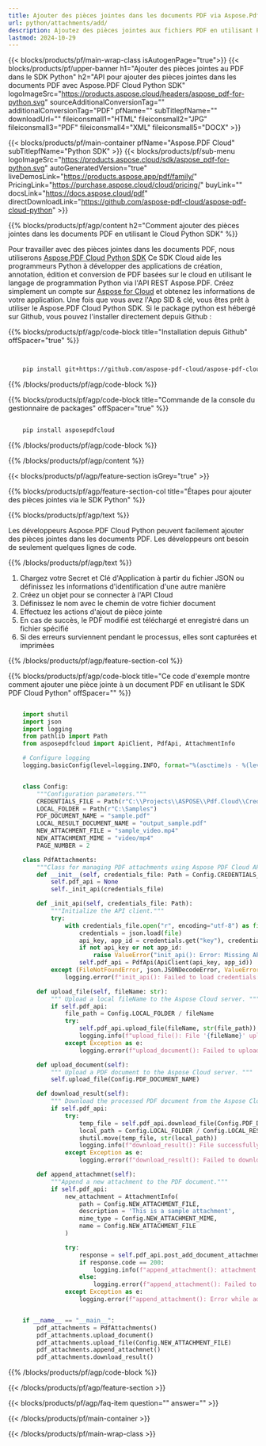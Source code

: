 ```yaml
---
title: Ajouter des pièces jointes dans les documents PDF via Aspose.Pdf Cloud Python SDK
url: python/attachments/add/
description: Ajoutez des pièces jointes aux fichiers PDF en utilisant Python et Aspose.PDF Cloud SDK. Intégrez des documents, images et plus.
lastmod: 2024-10-29
---
```


{{< blocks/products/pf/main-wrap-class isAutogenPage="true">}}
{{< blocks/products/pf/upper-banner h1="Ajouter des pièces jointes au PDF dans le SDK Python" h2="API pour ajouter des pièces jointes dans les documents PDF avec Aspose.PDF Cloud Python SDK" logoImageSrc="https://products.aspose.cloud/headers/aspose_pdf-for-python.svg" sourceAdditionalConversionTag="" additionalConversionTag="PDF" pfName="" subTitlepfName="" downloadUrl="" fileiconsmall1="HTML" fileiconsmall2="JPG" fileiconsmall3="PDF" fileiconsmall4="XML" fileiconsmall5="DOCX" >}}

{{< blocks/products/pf/main-container pfName="Aspose.PDF Cloud" subTitlepfName="Python SDK" >}}
{{< blocks/products/pf/sub-menu logoImageSrc="https://products.aspose.cloud/sdk/aspose_pdf-for-python.svg"
autoGeneratedVersion="true"
liveDemosLink="https://products.aspose.app/pdf/family/" PricingLink="https://purchase.aspose.cloud/cloud/pricing/" buyLink="" docsLink="https://docs.aspose.cloud/pdf"  directDownloadLink="https://github.com/aspose-pdf-cloud/aspose-pdf-cloud-python" >}}

{{% blocks/products/pf/agp/content h2="Comment ajouter des pièces jointes dans les documents PDF en utilisant le Cloud Python SDK" %}}

Pour travailler avec des pièces jointes dans les documents PDF, nous utiliserons
[Aspose.PDF Cloud Python SDK](https://products.aspose.cloud/pdf/python/)
Ce SDK Cloud aide les programmeurs Python à développer des applications de création, annotation, édition et conversion de PDF basées sur le cloud en utilisant le langage de programmation Python via l'API REST Aspose.PDF. Créez simplement un compte sur [Aspose for Cloud](https://dashboard.aspose.cloud/#/apps) et obtenez les informations de votre application. Une fois que vous avez l'App SID & clé, vous êtes prêt à utiliser le Aspose.PDF Cloud Python SDK. Si le package python est hébergé sur Github, vous pouvez l'installer directement depuis Github :

{{% blocks/products/pf/agp/code-block title="Installation depuis Github" offSpacer="true" %}}

```bash

     
    pip install git+https://github.com/aspose-pdf-cloud/aspose-pdf-cloud-python.git


```

{{% /blocks/products/pf/agp/code-block %}}

{{% blocks/products/pf/agp/code-block title="Commande de la console du gestionnaire de packages" offSpacer="true" %}}

```bash
     
    pip install asposepdfcloud

```

{{% /blocks/products/pf/agp/code-block %}}

{{% /blocks/products/pf/agp/content %}}

{{< blocks/products/pf/agp/feature-section isGrey="true" >}}

{{% blocks/products/pf/agp/feature-section-col title="Étapes pour ajouter des pièces jointes via le SDK Python" %}}

{{% blocks/products/pf/agp/text %}}

Les développeurs Aspose.PDF Cloud Python peuvent facilement ajouter des pièces jointes dans les documents PDF. Les développeurs ont besoin de seulement quelques lignes de code.

{{% /blocks/products/pf/agp/text %}}

1. Chargez votre Secret et Clé d'Application à partir du fichier JSON ou définissez les informations d'identification d'une autre manière
1. Créez un objet pour se connecter à l'API Cloud
1. Définissez le nom avec le chemin de votre fichier document
1. Effectuez les actions d'ajout de pièce jointe
1. En cas de succès, le PDF modifié est téléchargé et enregistré dans un fichier spécifié
1. Si des erreurs surviennent pendant le processus, elles sont capturées et imprimées

{{% /blocks/products/pf/agp/feature-section-col %}}

{{% blocks/products/pf/agp/code-block title="Ce code d'exemple montre comment ajouter une pièce jointe à un document PDF en utilisant le SDK PDF Cloud Python" offSpacer="" %}}

```python

    import shutil
    import json
    import logging
    from pathlib import Path
    from asposepdfcloud import ApiClient, PdfApi, AttachmentInfo

    # Configure logging
    logging.basicConfig(level=logging.INFO, format="%(asctime)s - %(levelname)s - %(message)s")


    class Config:
        """Configuration parameters."""
        CREDENTIALS_FILE = Path(r"C:\\Projects\\ASPOSE\\Pdf.Cloud\\Credentials\\credentials.json")
        LOCAL_FOLDER = Path(r"C:\Samples")
        PDF_DOCUMENT_NAME = "sample.pdf"
        LOCAL_RESULT_DOCUMENT_NAME = "output_sample.pdf"
        NEW_ATTACHMENT_FILE = "sample_video.mp4"
        NEW_ATTACHMENT_MIME = "video/mp4"
        PAGE_NUMBER = 2

    class PdfAttachments:
        """Class for managing PDF attachments using Aspose PDF Cloud API."""
        def __init__(self, credentials_file: Path = Config.CREDENTIALS_FILE):
            self.pdf_api = None
            self._init_api(credentials_file)

        def _init_api(self, credentials_file: Path):
            """Initialize the API client."""
            try:
                with credentials_file.open("r", encoding="utf-8") as file:
                    credentials = json.load(file)
                    api_key, app_id = credentials.get("key"), credentials.get("id")
                    if not api_key or not app_id:
                        raise ValueError("init_api(): Error: Missing API keys in the credentials file.")
                    self.pdf_api = PdfApi(ApiClient(api_key, app_id))
            except (FileNotFoundError, json.JSONDecodeError, ValueError) as e:
                logging.error(f"init_api(): Failed to load credentials: {e}")

        def upload_file(self, fileName: str):
            """ Upload a local fileName to the Aspose Cloud server. """
            if self.pdf_api:
                file_path = Config.LOCAL_FOLDER / fileName
                try:
                    self.pdf_api.upload_file(fileName, str(file_path))
                    logging.info(f"upload_file(): File '{fileName}' uploaded successfully.")
                except Exception as e:
                    logging.error(f"upload_document(): Failed to upload file: {e}")

        def upload_document(self):
            """ Upload a PDF document to the Aspose Cloud server. """
            self.upload_file(Config.PDF_DOCUMENT_NAME)

        def download_result(self):
            """ Download the processed PDF document from the Aspose Cloud server. """
            if self.pdf_api:
                try:
                    temp_file = self.pdf_api.download_file(Config.PDF_DOCUMENT_NAME)
                    local_path = Config.LOCAL_FOLDER / Config.LOCAL_RESULT_DOCUMENT_NAME
                    shutil.move(temp_file, str(local_path))
                    logging.info(f"download_result(): File successfully downloaded: {local_path}")
                except Exception as e:
                    logging.error(f"download_result(): Failed to download file: {e}")

        def append_attachmnet(self):
            """Append a new attachment to the PDF document."""
            if self.pdf_api:
                new_attachment = AttachmentInfo(
                    path = Config.NEW_ATTACHMENT_FILE,
                    description = 'This is a sample attachment',
                    mime_type = Config.NEW_ATTACHMENT_MIME,
                    name = Config.NEW_ATTACHMENT_FILE
                )

                try:
                    response = self.pdf_api.post_add_document_attachment(Config.PDF_DOCUMENT_NAME, new_attachment)
                    if response.code == 200:
                        logging.info(f"append_attachment(): attachment '{Config.NEW_ATTACHMENT_FILE}' added to the document '{Config.PDF_DOCUMENT_NAME}'.")
                    else:
                        logging.error(f"append_attachment(): Failed to add attachment to the document. Response code: {response.code}")
                except Exception as e:
                    logging.error(f"append_attachment(): Error while adding attachment: {e}")


    if __name__ == "__main__":
        pdf_attachments = PdfAttachments()
        pdf_attachments.upload_document()
        pdf_attachments.upload_file(Config.NEW_ATTACHMENT_FILE)
        pdf_attachments.append_attachmnet()
        pdf_attachments.download_result()
```

{{% /blocks/products/pf/agp/code-block %}}

{{< /blocks/products/pf/agp/feature-section >}}

{{< blocks/products/pf/agp/faq-item question="" answer="" >}}

{{< /blocks/products/pf/main-container >}}

{{< /blocks/products/pf/main-wrap-class >}}
